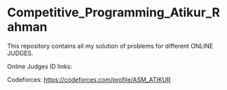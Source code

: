 # Competitive_Programming_Atikur_Rahman

This repository contains all my solution of problems for different ONLINE JUDGES.


Online Judges ID links:

Codeforces: https://codeforces.com/profile/ASM_ATIKUR